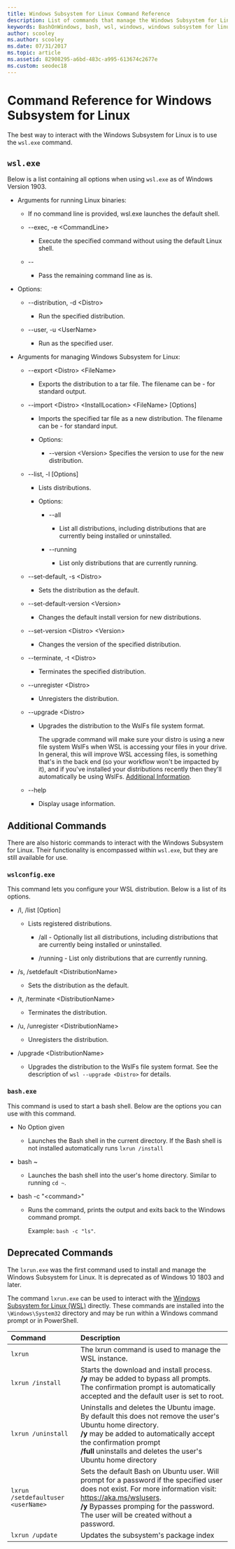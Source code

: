 ```yaml
---
title: Windows Subsystem for Linux Command Reference
description: List of commands that manage the Windows Subsystem for Linux
keywords: BashOnWindows, bash, wsl, windows, windows subsystem for linux, windowssubsystem, ubuntu
author: scooley
ms.author: scooley
ms.date: 07/31/2017
ms.topic: article
ms.assetid: 82908295-a6bd-483c-a995-613674c2677e
ms.custom: seodec18
---
```


# Command Reference for Windows Subsystem for Linux

The best way to interact with the Windows Subsystem for Linux is to use the `wsl.exe` command. 

## `wsl.exe` 

Below is a list containing all options when using `wsl.exe` as of Windows Version 1903.

* Arguments for running Linux binaries:

    * If no command line is provided, wsl.exe launches the default shell.

    * --exec, -e \<CommandLine>
        * Execute the specified command without using the default Linux shell.

    * --
        * Pass the remaining command line as is.

* Options:
    * --distribution, -d \<Distro>
        * Run the specified distribution.

    * --user, -u \<UserName>
        * Run as the specified user.

* Arguments for managing Windows Subsystem for Linux:

    * --export \<Distro> \<FileName>
        * Exports the distribution to a tar file.
        The filename can be - for standard output.

    * --import \<Distro> \<InstallLocation> \<FileName> [Options]
        * Imports the specified tar file as a new distribution.
        The filename can be - for standard input.

        * Options:
            * --version \<Version>
                Specifies the version to use for the new distribution.

    * --list, -l [Options]
        * Lists distributions.

        * Options:
            * --all
                * List all distributions, including distributions that are currently
                being installed or uninstalled.

            * --running
                * List only distributions that are currently running.

    * --set-default, -s \<Distro>
        * Sets the distribution as the default.

    * --set-default-version \<Version>
        * Changes the default install version for new distributions.

    * --set-version \<Distro> \<Version>
        * Changes the version of the specified distribution.

    * --terminate, -t \<Distro>
        * Terminates the specified distribution.

    * --unregister \<Distro>
        * Unregisters the distribution.
   
    * --upgrade \<Distro>
        * Upgrades the distribution to the WslFs file system format.
          
          The upgrade command will make sure your distro is using a new file system WslFs when WSL is accessing your files in your drive. In general, this will improve WSL accessing files, is something that's in the back end (so your workflow won't be impacted by it), and if you've installed your distributions recently then they'll automatically be using WslFs. [Additional Information](https://github.com/MicrosoftDocs/WSL/issues/280#issuecomment-468425983).

    * --help
        * Display usage information.

## Additional Commands

There are also historic commands to interact with the Windows Subsystem for Linux. Their functionality is encompassed within `wsl.exe`, but they are still available for use. 

### `wslconfig.exe`

This command lets you configure your WSL distribution. Below is a list of its options.

* /l, /list [Option]
    * Lists registered distributions.
        * /all - Optionally list all distributions, including distributions that
                are currently being installed or uninstalled.

        * /running - List only distributions that are currently running.

* /s, /setdefault \<DistributionName>
    * Sets the distribution as the default.

* /t, /terminate \<DistributionName>
    * Terminates the distribution.

* /u, /unregister \<DistributionName>
    * Unregisters the distribution.
   
* /upgrade \<DistributionName>
    * Upgrades the distribution to the WslFs file system format. See the description of `wsl --upgrade <Distro>` for details.

### `bash.exe`

This command is used to start a bash shell. Below are the options you can use with this command.

* No Option given
    * Launches the Bash shell in the current directory. If the Bash shell is not installed automatically runs `lxrun /install`

* bash ~
    * Launches the bash shell into the user's home directory.  Similar to running `cd ~`.

* bash -c "\<command>"
    * Runs the command, prints the output and exits back to the Windows command prompt.
    
      Example:  `bash -c "ls"`.

## Deprecated Commands

The `lxrun.exe` was the first command used to install and manage the Windows Subsystem for Linux. It is deprecated as of Windows 10 1803 and later.

The command `lxrun.exe` can be used to interact with the [Windows Subsystem for Linux (WSL)](https://msdn.microsoft.com/en-us/commandline/wsl/faq#what-windows-subsystem-for-linux-wsl-) directly.  These commands are installed into the `\Windows\System32` directory and may be run within a Windows command prompt or in PowerShell.

| Command                     | Description                     |
|:----------------------------|:---------------------------|
| `lxrun`                     | The lxrun command is used to manage the WSL instance. |
| `lxrun /install`            | Starts the download and install process. <br/> **/y** may be added to bypass all prompts.  The confirmation prompt is automatically accepted and the default user is set to root.          |
| `lxrun /uninstall`          | Uninstalls and deletes the Ubuntu image.  By default this does not remove the user's Ubuntu home directory. <br/> **/y** may be added to automatically accept the confirmation prompt <br/>**/full** uninstalls and deletes the user's Ubuntu home directory         |
| `lxrun /setdefaultuser <userName>`     | Sets the default Bash on Ubuntu user. Will prompt for a password if the specified user does not exist.  For more information visit: https://aka.ms/wslusers. <br/> **/y** Bypasses promping for the password.  The user will be created without a password.|
| `lxrun /update`            | Updates the subsystem's package index          |
